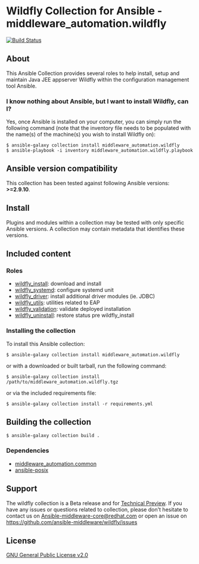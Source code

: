# Wildfly Collection for Ansible - middleware_automation.wildfly

<!--start build_status -->
[![Build Status](https://github.com/ansible-middleware/wildfly/workflows/CI/badge.svg?branch=main)](https://github.com/ansible-middleware/wildfly/actions/workflows/ci.yml)
<!--end build_status -->

## About

This Ansible Collection provides several roles to help install, setup and maintain Java JEE appserver Wildfly within the configuration management tool Ansible.

### I know nothing about Ansible, but I want to install Wildfly, can I?

Yes, once Ansible is installed on your computer, you can simply run the following command (note that the inventory file needs to be populated with the name(s) of the machine(s) you wish to install Wildfly on):

    $ ansible-galaxy collection install middleware_automation.wildfly
    $ ansible-playbook -i inventory middleware_automation.wildfly.playbook

<!--start requires_ansible-->
## Ansible version compatibility

This collection has been tested against following Ansible versions: **>=2.9.10**.


## Install

Plugins and modules within a collection may be tested with only specific Ansible versions. A collection may contain metadata that identifies these versions.
<!--end requires_ansible-->

## Included content

### Roles

* [wildfly_install](https://github.com/ansible-middleware/wildfly/blob/main/roles/wildfly_install/README.md): download and install
* [wildfly_systemd](https://github.com/ansible-middleware/wildfly/blob/main/roles/wildfly_systemd/README.md): configure systemd unit
* [wildfly_driver](https://github.com/ansible-middleware/wildfly/blob/main/roles/wildfly_driver/README.md): install additional driver modules (ie. JDBC)
* [wildfly_utils](https://github.com/ansible-middleware/wildfly/blob/main/roles/wildfly_utils/README.md): utilities related to EAP
* [wildfly_validation](https://github.com/ansible-middleware/wildfly/blob/main/roles/wildfly_validation/README.md): validate deployed installation
* [wildfly_uninstall](https://github.com/ansible-middleware/wildfly/blob/main/roles/wildfly_uninstall/README.md): restore status pre wildfly_install


### Installing the collection

To install this Ansible collection:

    $ ansible-galaxy collection install middleware_automation.wildfly

or with a downloaded or built tarball, run the following command:

    $ ansible-galaxy collection install /path/to/middleware_automation.wildfly.tgz

or via the included requirements file:

    $ ansible-galaxy collection install -r requirements.yml


## Building the collection

    $ ansible-galaxy collection build .


### Dependencies

* [middleware_automation.common](https://github.com/ansible-middleware/common)
* [ansible-posix](https://docs.ansible.com/ansible/latest/collections/ansible/posix/index.html)

## Support

The wildfly collection is a Beta release and for [Technical Preview](https://access.redhat.com/support/offerings/techpreview). If you have any issues or questions related to collection, please don't hesitate to
contact us on <Ansible-middleware-core@redhat.com> or open an issue on https://github.com/ansible-middleware/wildfly/issues


## License

[GNU General Public License v2.0](https://github.com/ansible-middleware/wildfly/blob/main/LICENSE)
